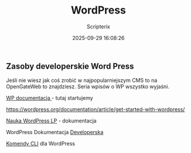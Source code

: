 ﻿---
title: "WordPress"
date: 2025-09-29 16:08:26
author: Scripterix
slug: wordpress
post_id: 363
categories:
  - "Ogólne"
tags:
  []
original_url: "https://opengateweb.com/posts/wordpress/"
---

## Zasoby developerskie Word Press

Jeśli nie wiesz jak coś zrobić w najpopularniejszym CMS to na OpenGateWeb to znajdziesz. Seria wpisów o WP wszystko wyjaśni.

[WP documentacja ](https://wordpress.org/documentation/article/get-started-with-wordpress/) - tutaj startujemy

https://wordpress.org/documentation/article/get-started-with-wordpress/

[Nauka WordPress LP](https://wordpress.org/documentation/) - dokumentacja

WordPress Dokumentacja [Developerska](https://developer.wordpress.org/)

[Komendy CLI](https://developer.wordpress.org/cli/commands/) dla WordPress
